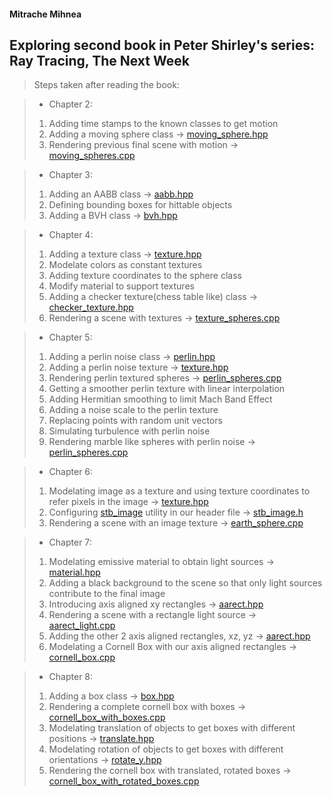 #### Mitrache Mihnea

## Exploring second book in Peter Shirley's series: Ray Tracing, The Next Week

> Steps taken after reading the book:

> * Chapter 2:
> 1. Adding time stamps to the known classes to get motion
> 2. Adding a moving sphere class -> [moving_sphere.hpp](Chapter2/moving_sphere.hpp)
> 3. Rendering previous final scene with motion -> [moving_spheres.cpp](Chapter2/moving_spheres.cpp)

> * Chapter 3:
> 1. Adding an AABB class -> [aabb.hpp](Chapter3/aabb.hpp)
> 2. Defining bounding boxes for hittable objects
> 3. Adding a BVH class -> [bvh.hpp](Chapter3/bvh.hpp)

> * Chapter 4:
> 1. Adding a texture class -> [texture.hpp](Chapter4/texture.hpp)
> 2. Modelate colors as constant textures
> 3. Adding texture coordinates to the sphere class
> 4. Modify material to support textures
> 5. Adding a checker texture(chess table like) class -> [checker_texture.hpp](Chapter4/texture.hpp)
> 6. Rendering a scene with textures -> [texture_spheres.cpp](Chapter4/texture_spheres.cpp)

> * Chapter 5:
> 1. Adding a perlin noise class -> [perlin.hpp](Chapter5/perlin.hpp)
> 2. Adding a perlin noise texture -> [texture.hpp](Chapter4/texture.hpp)
> 3. Rendering perlin textured spheres -> [perlin_spheres.cpp](Chapter5/perlin_spheres.cpp)
> 4. Getting a smoother perlin texture with linear interpolation
> 5. Adding Hermitian smoothing to limit Mach Band Effect
> 6. Adding a noise scale to the perlin texture
> 7. Replacing points with random unit vectors
> 8. Simulating turbulence with perlin noise
> 9. Rendering marble like spheres with perlin noise -> [perlin_spheres.cpp](Chapter5/marble_spheres.cpp)

> * Chapter 6:
> 1. Modelating image as a texture and using texture coordinates to refer pixels in the image -> [texture.hpp](Chapter4/texture.hpp)
> 2. Configuring [stb_image](https://github.com/nothings/stb) utility in our header file -> [stb_image.h](Chapter6/rtw_stb_image.hpp)
> 3. Rendering a scene with an image texture -> [earth_sphere.cpp](Chapter6/earth_sphere.cpp)

> * Chapter 7:
> 1. Modelating emissive material to obtain light sources -> [material.hpp](Chapter2/material.hpp)
> 2. Adding a black background to the scene so that only light sources contribute to the final image
> 3. Introducing axis aligned xy rectangles -> [aarect.hpp](Chapter7/aarect.hpp)
> 4. Rendering a scene with a rectangle light source -> [aarect_light.cpp](Chapter7/aarect_light.cpp)
> 5. Adding the other 2 axis aligned rectangles, xz, yz -> [aarect.hpp](Chapter7/aarect.hpp)
> 6. Modelating a Cornell Box with our axis aligned rectangles -> [cornell_box.cpp](Chapter7/cornell_box.cpp)

> * Chapter 8:
> 1. Adding a box class -> [box.hpp](Chapter8/box.hpp)
> 2. Rendering a complete cornell box with boxes -> [cornell_box_with_boxes.cpp](Chapter8/cornell_box_with_boxes.cpp)
> 3. Modelating translation of objects to get boxes with different positions -> [translate.hpp](Chapter8/translate.hpp)
> 4. Modelating rotation of objects to get boxes with different orientations -> [rotate_y.hpp](Chapter8/rotate_y.hpp)
> 5. Rendering the cornell box with translated, rotated boxes -> [cornell_box_with_rotated_boxes.cpp](Chapter8/cornell_box_with_tr_boxes.cpp)